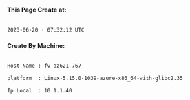 
   
#### This Page Create at:

```bash

2023-06-20 - 07:32:12 UTC

```

#### Create By Machine:

```bash

Host Name : fv-az621-767

platform  : Linux-5.15.0-1039-azure-x86_64-with-glibc2.35

Ip Local  : 10.1.1.40

```

